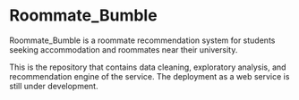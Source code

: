 # Roommate_Bumble
Roommate_Bumble is a roommate recommendation system for students seeking accommodation and roommates near their university.

This is the repository that contains data cleaning, exploratory analysis, and recommendation engine of the service. The deployment as a web service is still under development.
